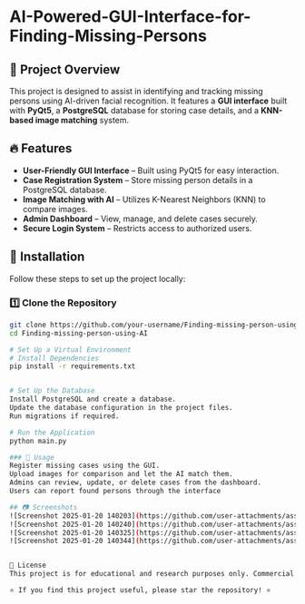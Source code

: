 # AI-Powered-GUI-Interface-for-Finding-Missing-Persons


## 📌 Project Overview
This project is designed to assist in identifying and tracking missing persons using AI-driven facial recognition. It features a **GUI interface** built with **PyQt5**, a **PostgreSQL** database for storing case details, and a **KNN-based image matching** system.

## 🔥 Features
- **User-Friendly GUI Interface** – Built using PyQt5 for easy interaction.
- **Case Registration System** – Store missing person details in a PostgreSQL database.
- **Image Matching with AI** – Utilizes K-Nearest Neighbors (KNN) to compare images.
- **Admin Dashboard** – View, manage, and delete cases securely.
- **Secure Login System** – Restricts access to authorized users.

## 🚀 Installation
Follow these steps to set up the project locally:

### 1️⃣ Clone the Repository
```bash
git clone https://github.com/your-username/Finding-missing-person-using-AI.git
cd Finding-missing-person-using-AI

# Set Up a Virtual Environment
# Install Dependencies
pip install -r requirements.txt


# Set Up the Database
Install PostgreSQL and create a database.
Update the database configuration in the project files.
Run migrations if required.

# Run the Application
python main.py

### 🎯 Usage
Register missing cases using the GUI.
Upload images for comparison and let the AI match them.
Admins can review, update, or delete cases from the dashboard.
Users can report found persons through the interface

## 📷 Screenshots
![Screenshot 2025-01-20 140203](https://github.com/user-attachments/assets/89b25fd6-8166-4f8c-b50a-d0f9054440f4)
![Screenshot 2025-01-20 140240](https://github.com/user-attachments/assets/d7187d14-8844-4b1f-b638-f366dadbc1cc)
![Screenshot 2025-01-20 140325](https://github.com/user-attachments/assets/80ab04f1-5afc-4ea4-80ef-5d4ee906f93e)
![Screenshot 2025-01-20 140344](https://github.com/user-attachments/assets/21bcd261-4fb4-4fb0-a6de-f4bd39f709a2)


📜 License
This project is for educational and research purposes only. Commercial use is not allowed.

⭐ If you find this project useful, please star the repository! ⭐
